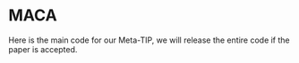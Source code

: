 # MACA

Here is the main code for our Meta-TIP, we will release the entire code if the paper is accepted.
